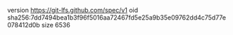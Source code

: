 version https://git-lfs.github.com/spec/v1
oid sha256:7dd7494bea1b3f96f5016aa72467fd5e25a9b35e09762dd4c75d77e078412d0b
size 6536
